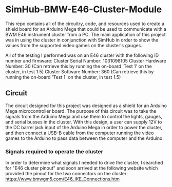 # SimHub-BMW-E46-Cluster-Module
This repo contains all of the circuitry, code, and resources used to create a shield board for an Arduino Mega that could be used to communicate with a BWM E46 instrument cluster from a PC. The main application of this project was in using the cluster in conjunction with SimHub in order to show the values from the supported video games on the cluster's gauges. 

All of the testing I performed was on an E46 cluster with the following ID number and firmware:
Cluster Serial Number: 1031098105
Cluster Hardware Number: 30  (Can retrieve this by running the on-board 'Test 1' on the cluster, in test 1.5)
Cluster Software Number: 360 (Can retrieve this by running the on-board 'Test 1' on the cluster, in test 1.5)

## Circuit
The circuit designed for this project was designed as a shield for an Arduino Mega microcontroller board. The purpose of this circuit was to take the signals from the Arduino Mega and use them to control the lights, gauges, and serial busses in the cluster. With this design, a user can supply 12V to the DC barrel jack input of the Arduino Mega in order to power the cluster, and then connect a USB-B cable from the computer running the video games to the Arduino to pass data between the computer and the Arduino. 

### Signals required to operate the cluster
In order to determine what signals I needed to drive the cluster, I searched for "E46 cluster pinout" and soon arrived at the following website which provided the pinout for the two connectors on the cluster:
https://www.bmwgm5.com/E46_IKE_Connections.htm



